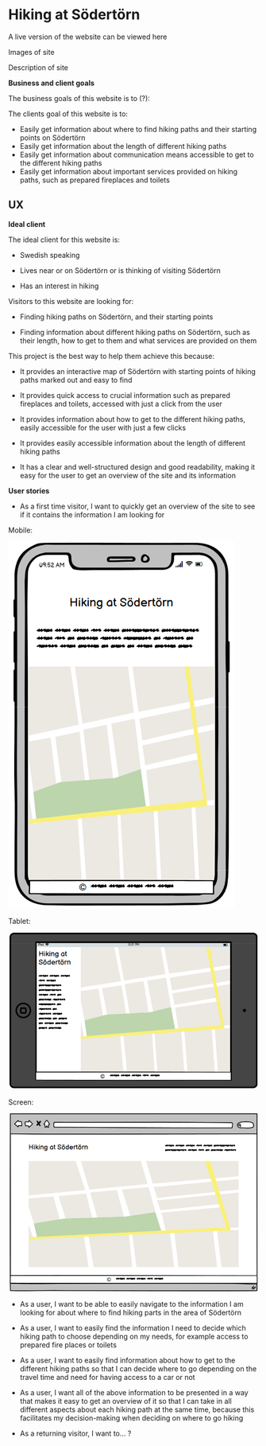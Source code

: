 # Hiking at Södertörn

A live version of the website can be viewed here

Images of site 

Description of site

__Business and client goals__

The business goals of this website is to (?):

The clients goal of this website is to:

* Easily get information about where to find hiking paths and their starting points on Södertörn
* Easily get information about the length of different hiking paths
* Easily get information about communication means accessible to get to the different hiking paths
* Easily get information about important services provided on hiking paths, such as prepared fireplaces and toilets


## UX

__Ideal client__

The ideal client for this website is:

- Swedish speaking

- Lives near or on Södertörn or is thinking of visiting Södertörn

- Has an interest in hiking


Visitors to this website are looking for: 

- Finding hiking paths on Södertörn, and their starting points

- Finding information about different hiking paths on Södertörn, such as their length, how to get to them and what services are provided on them


This project is the best way to help them achieve this because:

- It provides an interactive map of Södertörn with starting points of hiking paths marked out and easy to find

- It provides quick access to crucial information such as prepared fireplaces and toilets, accessed with just a click from the user

- It provides information about how to get to the different hiking paths, easily accessible for the user with just a few clicks

- It provides easily accessible information about the length of different hiking paths

- It has a clear and well-structured design and good readability, making it easy for the user to get an overview of the site and its information


__User stories__

- As a first time visitor, I want to quickly get an overview of the site to see if it contains the information I am looking for

Mobile:

![Wireframe of mobile landing page](./assets/images/mobile-landing-page.png)

Tablet:

![Wireframe of tablet landing page](./assets/images/tablet-landing-page.png)

Screen: 

![Wireframe of full-screen landing page](./assets/images/full-screen-landing-page.png)





- As a user, I want to be able to easily navigate to the information I am looking for about where to find hiking parts in the area of Södertörn

- As a user, I want to easily find the information I need to decide which hiking path to choose depending on my needs, for example access to prepared fire places or toilets

- As a user, I want to easily find information about how to get to the different hiking paths so that I can decide where to go depending on the travel time and need for having access to a car or not

- As a user, I want all of the above information to be presented in a way that makes it easy to get an overview of it so that I can take in all different aspects about each hiking path at the same time, because this facilitates my decision-making when deciding on where to go hiking

- As a returning visitor, I want to… ?
